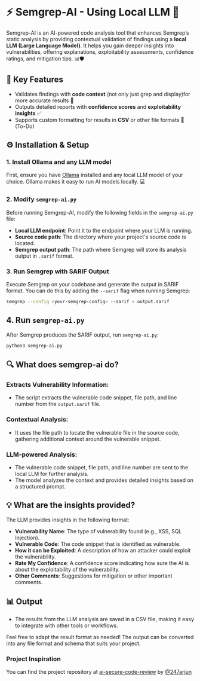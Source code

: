 # ⚡️ Semgrep-AI - Using Local LLM 🚀

Semgrep-AI is an AI-powered code analysis tool that enhances Semgrep’s static analysis by providing contextual validation of findings using a **local LLM (Large Language Model)**. It helps you gain deeper insights into vulnerabilities, offering explanations, exploitability assessments, confidence ratings, and mitigation tips. 📊🛡️

## 🌟 Key Features

- Validates findings with **code context** (not only just grep and display)for more accurate results 📂
- Outputs detailed reports with **confidence scores** and **exploitability insights** ✅
- Supports custom formatting for results in **CSV** or other file formats 📝 (To-Do)

## ⚙️ Installation & Setup

### 1. Install Ollama and any LLM model

First, ensure you have [Ollama](https://ollama.ai/) installed and any local LLM model of your choice. Ollama makes it easy to run AI models locally. 💻

### 2. Modify `semgrep-ai.py`

Before running Semgrep-AI, modify the following fields in the `semgrep-ai.py` file:

- **Local LLM endpoint**: Point it to the endpoint where your LLM is running.
- **Source code path**: The directory where your project's source code is located.
- **Semgrep output path**: The path where Semgrep will store its analysis output in `.sarif` format.

### 3. Run Semgrep with SARIF Output

Execute Semgrep on your codebase and generate the output in SARIF format. You can do this by adding the `--sarif` flag when running Semgrep:

```bash
semgrep --config <your-semgrep-config> --sarif > output.sarif
```

## 4. Run `semgrep-ai.py`

After Semgrep produces the SARIF output, run `semgrep-ai.py`:

```
python3 semgrep-ai.py
```

## 🔍 What does semgrep-ai do?

### Extracts Vulnerability Information:
- The script extracts the vulnerable code snippet, file path, and line number from the `output.sarif` file.

### Contextual Analysis:
- It uses the file path to locate the vulnerable file in the source code, gathering additional context around the vulnerable snippet.

### LLM-powered Analysis:
- The vulnerable code snippet, file path, and line number are sent to the local LLM for further analysis.
- The model analyzes the context and provides detailed insights based on a structured prompt.

## 💡 What are the insights provided?

The LLM provides insights in the following format:

- **Vulnerability Name**: The type of vulnerability found (e.g., XSS, SQL Injection).
- **Vulnerable Code**: The code snippet that is identified as vulnerable.
- **How it can be Exploited**: A description of how an attacker could exploit the vulnerability.
- **Rate My Confidence**: A confidence score indicating how sure the AI is about the exploitability of the vulnerability.
- **Other Comments**: Suggestions for mitigation or other important comments.

## 📊 Output

- The results from the LLM analysis are saved in a CSV file, making it easy to integrate with other tools or workflows. 


Feel free to adapt the result format as needed! The output can be converted into any file format and schema that suits your project.

### Project Inspiration
You can find the project repository at [ai-secure-code-review](https://github.com/247arjun/ai-secure-code-review/tree/main) by [@247arjun](https://github.com/247arjun) 
